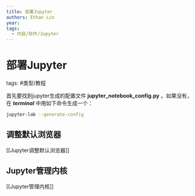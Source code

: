```yaml
---
title: 部署Jupyter
authors: Ethan Lin
year:
tags:
  - 内容/软件/Jupyter 
---
```


# 部署Jupyter




tags: #类型/教程 


首先要找到jupyter生成的配置文件 **jupyter_notebook_config.py** 。如果没有，在 _**terminal**_ 中用如下命令生成一个：

```bash
jupyter-lab --generate-config
```


## 调整默认浏览器

[[Jupyter调整默认浏览器]]


## Jupyter管理内核

[[Jupyter管理内核]]

